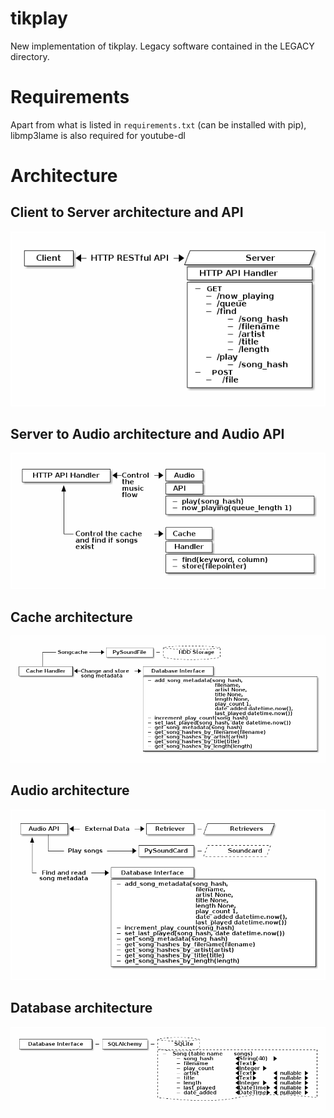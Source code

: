 tikplay
=======

New implementation of tikplay. Legacy software contained in the LEGACY directory.

Requirements
============

Apart from what is listed in `requirements.txt` (can be installed with pip), libmp3lame is also required for youtube-dl

Architecture
============

## Client to Server architecture and API

![ditaa rules\!](./documentation/client_to_server.png)

## Server to Audio architecture and Audio API

![oh yes it does](./documentation/server_to_audio_architecture.png)

## Cache architecture

![ditaa <3](./documentation/cache_handler.png)

## Audio architecture

![are you really reading these?](./documentation/audio_architecture.png)

## Database architecture

![you must be cheating and looking at the source code\!](./documentation/database_architecture.png)

